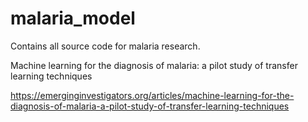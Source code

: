 # malaria_model
Contains all source code for malaria research.

Machine learning for the diagnosis of malaria: a pilot study of transfer learning techniques

https://emerginginvestigators.org/articles/machine-learning-for-the-diagnosis-of-malaria-a-pilot-study-of-transfer-learning-techniques
